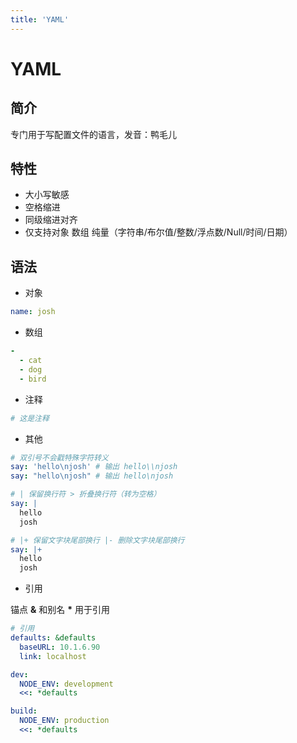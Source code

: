 ```yaml
---
title: 'YAML'
---
```


# YAML

## 简介

专门用于写配置文件的语言，发音：鸭毛儿

## 特性

- 大小写敏感
- 空格缩进
- 同级缩进对齐
- 仅支持对象 数组 纯量（字符串/布尔值/整数/浮点数/Null/时间/日期）

## 语法

- 对象

```yml
name: josh
```

- 数组

```yml
-
  - cat
  - dog
  - bird
```

- 注释

```yml
# 这是注释
```

- 其他

```yml
# 双引号不会戳特殊字符转义
say: 'hello\njosh' # 输出 hello\\njosh
say: "hello\njosh" # 输出 hello\njosh
```

```yml
# | 保留换行符 > 折叠换行符（转为空格）
say: |
  hello
  josh
```

```yml
# |+ 保留文字块尾部换行 |- 删除文字块尾部换行
say: |+
  hello
  josh
```

- 引用

锚点 **&** 和别名 **\*** 用于引用

```yml
# 引用
defaults: &defaults
  baseURL: 10.1.6.90
  link: localhost

dev:
  NODE_ENV: development
  <<: *defaults

build:
  NODE_ENV: production
  <<: *defaults
```
